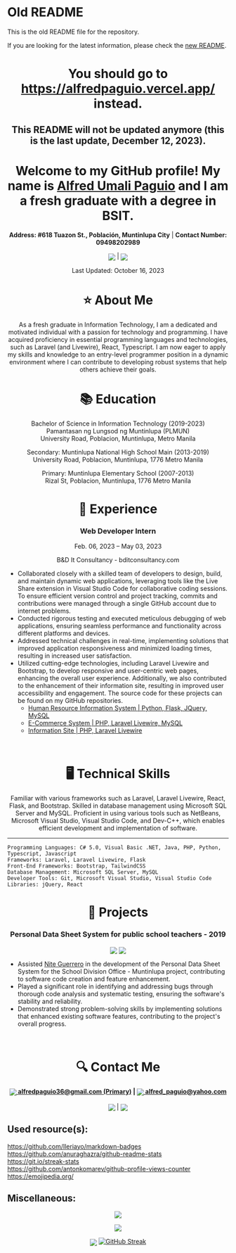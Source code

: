 # Old README

This is the old README file for the repository.

If you are looking for the latest information, please check the [new README](README.md).

<h1 align="center"> You should go to <a href="https://alfredpaguio.vercel.app/">https://alfredpaguio.vercel.app/</a> instead.</h1>
<h2 align="center"> This README will not be updated anymore (this is the last update, December 12, 2023).</h2>
<h1 align="center"> Welcome to my GitHub profile! My name is <a href="https://www.facebook.com/FleetingComet">Alfred Umali Paguio</a> and I am a fresh graduate with a degree in BSIT.</h1>

<p align="center">
  <strong>Address: #618 Tuazon St., Población, Muntinlupa City</strong> | <strong>Contact Number: 09498202989</strong>
</p>
<p align="center">
        <a href="https://github.com/AlfredPaguio/AlfredPaguio.github.io/raw/main/res/AlfredPaguio_CV.docx"><img align="center" src="https://img.shields.io/badge/-Download%20my%20CV%20here-brightgreen?style=for-the-badge" /></a>
    |
        <a href="https://github.com/AlfredPaguio/AlfredPaguio.github.io/raw/main/res/AlfredPaguio_CV.pdf"><img align="center" src="https://img.shields.io/badge/-PDF%20Version%20here-orange?style=for-the-badge" /></a>
    <p align="center">Last Updated: October 16, 2023</p>
</p>

<h1 align="center"> ⭐ About Me</h1>

<p align="center">
As a fresh graduate in Information Technology, I am a dedicated and motivated individual with a passion for technology and programming. I have acquired proficiency in essential programming languages and technologies, such as Laravel (and Livewire), React, Typescript. I am now eager to apply my skills and knowledge to an entry-level programmer position in a dynamic environment where I can contribute to developing robust systems that help others achieve their goals.
</p>

<h1 align="center">📚 Education</h1>

<p align="center">
Bachelor of Science in Information Technology (2019-2023)<br>
Pamantasan ng Lungsod ng Muntinlupa (PLMUN)<br>
University Road, Poblacion, Muntinlupa, Metro Manila
</p>

<p align="center">
Secondary: Muntinlupa National High School Main (2013-2019)<br>
University Road, Poblacion, Muntinlupa, 1776 Metro Manila
</p>

<p align="center">
Primary: Muntinlupa Elementary School (2007-2013)<br>
Rizal St, Poblacion, Muntinlupa, 1776 Metro Manila
</p>

<h1 align="center">💼 Experience</h1>

<h3 align="center">Web Developer Intern</h3>
<p align="center">Feb. 06, 2023 – May 03, 2023</p>
<p align="center">B&D It Consultancy - bditconsultancy.com</p>
<p align="center">
    <ul>
        <li>
        Collaborated closely with a skilled team of developers to design, build, and maintain dynamic web applications, leveraging tools like the Live Share extension in Visual Studio Code for collaborative coding sessions. To ensure efficient version control and project tracking, commits and contributions were managed through a single GitHub account due to internet problems.
        </li>
        <li>
        Conducted rigorous testing and executed meticulous debugging of web applications, ensuring seamless performance and functionality across different platforms and devices.
        </li>
        <li>
        Addressed technical challenges in real-time, implementing solutions that improved application responsiveness and minimized loading times, resulting in increased user satisfaction.
        </li>
        <li>
        Utilized cutting-edge technologies, including Laravel Livewire and Bootstrap, to develop responsive and user-centric web pages, enhancing the overall user experience. Additionally, we also contributed to the enhancement of their information site, resulting in improved user accessibility and engagement. The source code for these projects can be found on my GitHub repositories.
            <ul>
                <li><a href="https://github.com/AlfredPaguio/Human-Resources-Information-System">Human Resource Information System | Python, Flask, JQuery, MySQL</a></li>
                <li><a href="https://github.com/AlfredPaguio/Livewire-Ecommerce">E-Commerce System | PHP, Laravel Livewire, MySQL</a></li>
                <li><a href="https://github.com/AlfredPaguio/BND-Info-Site">Information Site | PHP, Laravel Livewire</a></li>
            </ul>
        </li>
    </ul>
</p>
<br>

<h1 align="center">🖥️ Technical Skills</h1>

<p align="center">
Familiar with various frameworks such as Laravel, Laravel Livewire, React, Flask, and Bootstrap. Skilled in database management using Microsoft SQL Server and MySQL. Proficient in using various tools such as NetBeans, Microsoft Visual Studio, Visual Studio Code, and Dev-C++, which enables efficient development and implementation of software.
</p>

---

    Programming Languages: C# 5.0, Visual Basic .NET, Java, PHP, Python, Typescript, Javascript
    Frameworks: Laravel, Laravel Livewire, Flask
    Front-End Frameworks: Bootstrap, TailwindCSS
    Database Management: Microsoft SQL Server, MySQL
    Developer Tools: Git, Microsoft Visual Studio, Visual Studio Code
    Libraries: jQuery, React

<h1 align="center">📁 Projects</h1>

<h3 align="center">Personal Data Sheet System for public school teachers - 2019</h3>
<p align="center">
    <img align="center" src="https://img.shields.io/badge/c%23-%23239120.svg?style=for-the-badge&logo=c-sharp&logoColor=white">
    <img align="center" src="https://img.shields.io/badge/mysql-%2300f.svg?style=for-the-badge&logo=mysql&logoColor=white">
</p>
<p align="center">
    <ul>
        <li>
        Assisted <a href="https://www.facebook.com/nite.guerrero">Nite Guerrero</a> in the development of the Personal Data Sheet System for the School Division Office - Muntinlupa project, contributing to software code creation and feature enhancement.
        </li>
        <li>
        Played a significant role in identifying and addressing bugs through thorough code analysis and systematic testing, ensuring the software's stability and reliability.
        </li>
        <li>
        Demonstrated strong problem-solving skills by implementing solutions that enhanced existing software features, contributing to the project's overall progress.
        </li>
    </ul>
</p>
<br>

<h1 align="center">🔍 Contact Me</h1>

<p align="center">
    <strong>
        <a href="mailto:alfredpaguio36@gmail.com"><img align="center" src="https://img.shields.io/badge/Gmail-D14836?style=for-the-badge&logo=gmail&logoColor=white" /> alfredpaguio36@gmail.com (Primary)</a> |
        <a href="mailto:alfred_paguio@yahoo.com"><img align="center" src="https://img.shields.io/badge/Yahoo!-6001D2?style=for-the-badge&logo=Yahoo!&logoColor=white" /> alfred_paguio@yahoo.com</a>
    </strong>
    <br />
    <br />
    <strong>
        <a href="https://www.linkedin.com/in/alfredpaguio"><img align="center" src="https://img.shields.io/badge/linkedin-%230077B5.svg?style=for-the-badge&logo=linkedin&logoColor=white" /></a>
    </strong>
    |
    <strong>
        <a href="https://www.facebook.com/FleetingComet/"><img align="center" src="https://img.shields.io/badge/Facebook-%231877F2.svg?style=for-the-badge&logo=Facebook&logoColor=white" /></a>
    </strong>
</p>

## Used resource(s):

https://github.com/Ileriayo/markdown-badges<br>
https://github.com/anuraghazra/github-readme-stats<br>
https://git.io/streak-stats<br>
https://github.com/antonkomarev/github-profile-views-counter<br>
https://emojipedia.org/

## Miscellaneous:

<p align="center">
<img align="center" src="https://komarev.com/ghpvc/?username=AlfredPaguio&style=flat-square">
</p>

<p align="center">
<img align="center" src="https://github-readme-stats.vercel.app/api?username=AlfredPaguio&show_icons=true&count_private=true&theme=dark&include_all_commits=true&hide_rank=true">
</p>

<p align="center">
<img align="center" src="https://github-readme-stats.vercel.app/api/top-langs/?username=AlfredPaguio&show_icons=true&count_private=true&theme=dark&layout=compact">

<a align="center" href="https://git.io/streak-stats">
<img src="https://streak-stats.demolab.com?user=AlfredPaguio&theme=modern-lilac2&mode=weekly" alt="GitHub Streak" /></a>
</p>
